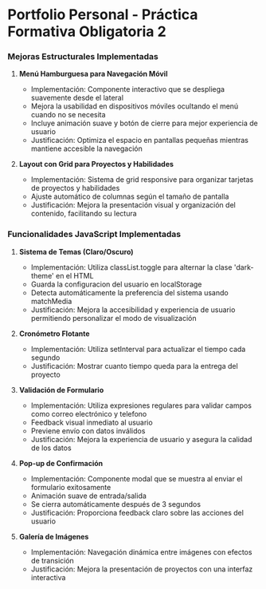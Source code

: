 # Portfolio Personal - Práctica Formativa Obligatoria 2

### Mejoras Estructurales Implementadas

1. **Menú Hamburguesa para Navegación Móvil**

   - Implementación: Componente interactivo que se despliega suavemente desde el lateral
   - Mejora la usabilidad en dispositivos móviles ocultando el menú cuando no se necesita
   - Incluye animación suave y botón de cierre para mejor experiencia de usuario
   - Justificación: Optimiza el espacio en pantallas pequeñas mientras mantiene accesible la navegación

2. **Layout con Grid para Proyectos y Habilidades**
   - Implementación: Sistema de grid responsive para organizar tarjetas de proyectos y habilidades
   - Ajuste automático de columnas según el tamaño de pantalla
   - Justificación: Mejora la presentación visual y organización del contenido, facilitando su lectura

### Funcionalidades JavaScript Implementadas

1. **Sistema de Temas (Claro/Oscuro)**

   - Implementación: Utiliza classList.toggle para alternar la clase 'dark-theme' en el HTML
   - Guarda la configuracion del usuario en localStorage
   - Detecta automáticamente la preferencia del sistema usando matchMedia
   - Justificación: Mejora la accesibilidad y experiencia de usuario permitiendo personalizar el modo de visualización

2. **Cronómetro Flotante**

   - Implementación: Utiliza setInterval para actualizar el tiempo cada segundo
   - Justificación: Mostrar cuanto tiempo queda para la entrega del proyecto

3. **Validación de Formulario**

   - Implementación: Utiliza expresiones regulares para validar campos como correo electrónico y telefono
   - Feedback visual inmediato al usuario
   - Previene envío con datos inválidos
   - Justificación: Mejora la experiencia de usuario y asegura la calidad de los datos

4. **Pop-up de Confirmación**

   - Implementación: Componente modal que se muestra al enviar el formulario exitosamente
   - Animación suave de entrada/salida
   - Se cierra automáticamente después de 3 segundos
   - Justificación: Proporciona feedback claro sobre las acciones del usuario

5. **Galería de Imágenes**
   - Implementación: Navegación dinámica entre imágenes con efectos de transición
   - Justificación: Mejora la presentación de proyectos con una interfaz interactiva
